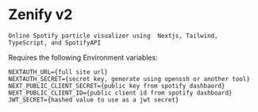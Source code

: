# Zenify v2

    Online Spotify particle visualizer using  Nextjs, Tailwind, TypeScript, and SpotifyAPI

Requires the following Environment variables:

```
NEXTAUTH_URL={full site url}
NEXTAUTH_SECRET={secret key, generate using openssh or another tool}
NEXT_PUBLIC_CLIENT_SECRET={public key from spotify dashbaord}
NEXT_PUBLIC_CLIENT_ID={public client id from spotify dashboard}
JWT_SECRET={hashed value to use as a jwt secret}
```
